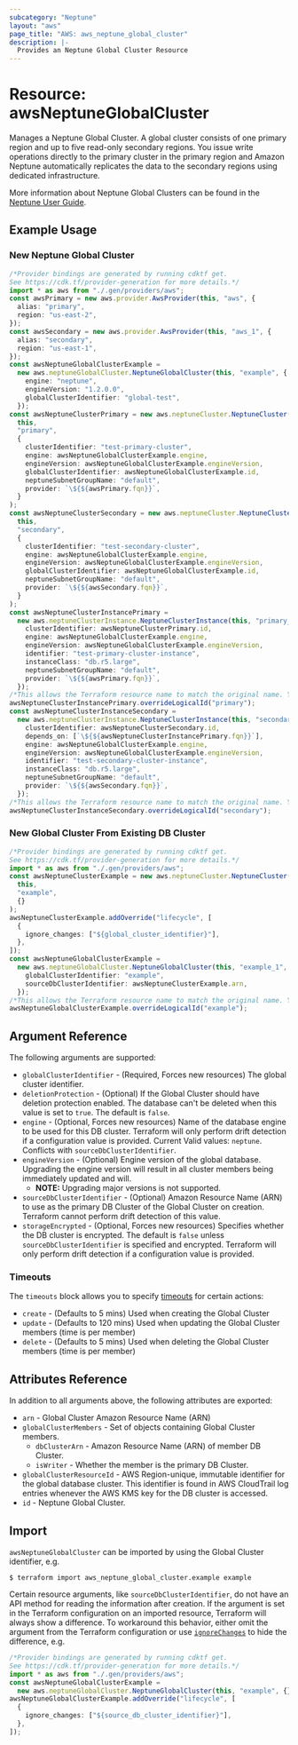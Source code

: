 ```yaml
---
subcategory: "Neptune"
layout: "aws"
page_title: "AWS: aws_neptune_global_cluster"
description: |-
  Provides an Neptune Global Cluster Resource
---
```


# Resource: awsNeptuneGlobalCluster

Manages a Neptune Global Cluster. A global cluster consists of one primary region and up to five read-only secondary regions. You issue write operations directly to the primary cluster in the primary region and Amazon Neptune automatically replicates the data to the secondary regions using dedicated infrastructure.

More information about Neptune Global Clusters can be found in the [Neptune User Guide](https://docs.aws.amazon.com/neptune/latest/userguide/neptune-global-database.html).

## Example Usage

### New Neptune Global Cluster

```typescript
/*Provider bindings are generated by running cdktf get.
See https://cdk.tf/provider-generation for more details.*/
import * as aws from "./.gen/providers/aws";
const awsPrimary = new aws.provider.AwsProvider(this, "aws", {
  alias: "primary",
  region: "us-east-2",
});
const awsSecondary = new aws.provider.AwsProvider(this, "aws_1", {
  alias: "secondary",
  region: "us-east-1",
});
const awsNeptuneGlobalClusterExample =
  new aws.neptuneGlobalCluster.NeptuneGlobalCluster(this, "example", {
    engine: "neptune",
    engineVersion: "1.2.0.0",
    globalClusterIdentifier: "global-test",
  });
const awsNeptuneClusterPrimary = new aws.neptuneCluster.NeptuneCluster(
  this,
  "primary",
  {
    clusterIdentifier: "test-primary-cluster",
    engine: awsNeptuneGlobalClusterExample.engine,
    engineVersion: awsNeptuneGlobalClusterExample.engineVersion,
    globalClusterIdentifier: awsNeptuneGlobalClusterExample.id,
    neptuneSubnetGroupName: "default",
    provider: `\${${awsPrimary.fqn}}`,
  }
);
const awsNeptuneClusterSecondary = new aws.neptuneCluster.NeptuneCluster(
  this,
  "secondary",
  {
    clusterIdentifier: "test-secondary-cluster",
    engine: awsNeptuneGlobalClusterExample.engine,
    engineVersion: awsNeptuneGlobalClusterExample.engineVersion,
    globalClusterIdentifier: awsNeptuneGlobalClusterExample.id,
    neptuneSubnetGroupName: "default",
    provider: `\${${awsSecondary.fqn}}`,
  }
);
const awsNeptuneClusterInstancePrimary =
  new aws.neptuneClusterInstance.NeptuneClusterInstance(this, "primary_5", {
    clusterIdentifier: awsNeptuneClusterPrimary.id,
    engine: awsNeptuneGlobalClusterExample.engine,
    engineVersion: awsNeptuneGlobalClusterExample.engineVersion,
    identifier: "test-primary-cluster-instance",
    instanceClass: "db.r5.large",
    neptuneSubnetGroupName: "default",
    provider: `\${${awsPrimary.fqn}}`,
  });
/*This allows the Terraform resource name to match the original name. You can remove the call if you don't need them to match.*/
awsNeptuneClusterInstancePrimary.overrideLogicalId("primary");
const awsNeptuneClusterInstanceSecondary =
  new aws.neptuneClusterInstance.NeptuneClusterInstance(this, "secondary_6", {
    clusterIdentifier: awsNeptuneClusterSecondary.id,
    depends_on: [`\${${awsNeptuneClusterInstancePrimary.fqn}}`],
    engine: awsNeptuneGlobalClusterExample.engine,
    engineVersion: awsNeptuneGlobalClusterExample.engineVersion,
    identifier: "test-secondary-cluster-instance",
    instanceClass: "db.r5.large",
    neptuneSubnetGroupName: "default",
    provider: `\${${awsSecondary.fqn}}`,
  });
/*This allows the Terraform resource name to match the original name. You can remove the call if you don't need them to match.*/
awsNeptuneClusterInstanceSecondary.overrideLogicalId("secondary");

```

### New Global Cluster From Existing DB Cluster

```typescript
/*Provider bindings are generated by running cdktf get.
See https://cdk.tf/provider-generation for more details.*/
import * as aws from "./.gen/providers/aws";
const awsNeptuneClusterExample = new aws.neptuneCluster.NeptuneCluster(
  this,
  "example",
  {}
);
awsNeptuneClusterExample.addOverride("lifecycle", [
  {
    ignore_changes: ["${global_cluster_identifier}"],
  },
]);
const awsNeptuneGlobalClusterExample =
  new aws.neptuneGlobalCluster.NeptuneGlobalCluster(this, "example_1", {
    globalClusterIdentifier: "example",
    sourceDbClusterIdentifier: awsNeptuneClusterExample.arn,
  });
/*This allows the Terraform resource name to match the original name. You can remove the call if you don't need them to match.*/
awsNeptuneGlobalClusterExample.overrideLogicalId("example");

```

## Argument Reference

The following arguments are supported:

* `globalClusterIdentifier` - (Required, Forces new resources) The global cluster identifier.
* `deletionProtection` - (Optional) If the Global Cluster should have deletion protection enabled. The database can't be deleted when this value is set to `true`. The default is `false`.
* `engine` - (Optional, Forces new resources) Name of the database engine to be used for this DB cluster. Terraform will only perform drift detection if a configuration value is provided. Current Valid values: `neptune`. Conflicts with `sourceDbClusterIdentifier`.
* `engineVersion` - (Optional) Engine version of the global database. Upgrading the engine version will result in all cluster members being immediately updated and will.
  * **NOTE:** Upgrading major versions is not supported.
* `sourceDbClusterIdentifier` - (Optional) Amazon Resource Name (ARN) to use as the primary DB Cluster of the Global Cluster on creation. Terraform cannot perform drift detection of this value.
* `storageEncrypted` - (Optional, Forces new resources) Specifies whether the DB cluster is encrypted. The default is `false` unless `sourceDbClusterIdentifier` is specified and encrypted. Terraform will only perform drift detection if a configuration value is provided.

### Timeouts

The `timeouts` block allows you to specify [timeouts](https://www.terraform.io/docs/configuration/blocks/resources/syntax.html#operation-timeouts) for certain actions:

* `create` - (Defaults to 5 mins) Used when creating the Global Cluster
* `update` - (Defaults to 120 mins) Used when updating the Global Cluster members (time is per member)
* `delete` - (Defaults to 5 mins) Used when deleting the Global Cluster members (time is per member)

## Attributes Reference

In addition to all arguments above, the following attributes are exported:

* `arn` - Global Cluster Amazon Resource Name (ARN)
* `globalClusterMembers` - Set of objects containing Global Cluster members.
  * `dbClusterArn` - Amazon Resource Name (ARN) of member DB Cluster.
  * `isWriter` - Whether the member is the primary DB Cluster.
* `globalClusterResourceId` - AWS Region-unique, immutable identifier for the global database cluster. This identifier is found in AWS CloudTrail log entries whenever the AWS KMS key for the DB cluster is accessed.
* `id` - Neptune Global Cluster.

## Import

`awsNeptuneGlobalCluster` can be imported by using the Global Cluster identifier, e.g.

```console
$ terraform import aws_neptune_global_cluster.example example
```

Certain resource arguments, like `sourceDbClusterIdentifier`, do not have an API method for reading the information after creation. If the argument is set in the Terraform configuration on an imported resource, Terraform will always show a difference. To workaround this behavior, either omit the argument from the Terraform configuration or use [`ignoreChanges`](https://www.terraform.io/docs/configuration/meta-arguments/lifecycle.html#ignore_changes) to hide the difference, e.g.

```typescript
/*Provider bindings are generated by running cdktf get.
See https://cdk.tf/provider-generation for more details.*/
import * as aws from "./.gen/providers/aws";
const awsNeptuneGlobalClusterExample =
  new aws.neptuneGlobalCluster.NeptuneGlobalCluster(this, "example", {});
awsNeptuneGlobalClusterExample.addOverride("lifecycle", [
  {
    ignore_changes: ["${source_db_cluster_identifier}"],
  },
]);

```
